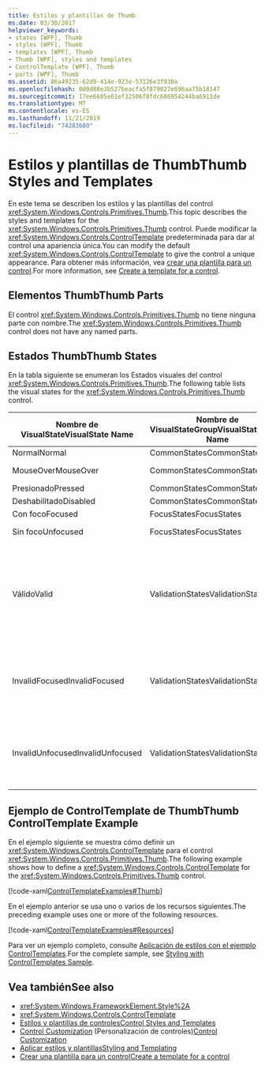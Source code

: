 ```yaml
---
title: Estilos y plantillas de Thumb
ms.date: 03/30/2017
helpviewer_keywords:
- states [WPF], Thumb
- styles [WPF], Thumb
- templates [WPF], Thumb
- Thumb [WPF], styles and templates
- ControlTemplate [WPF], Thumb
- parts [WPF], Thumb
ms.assetid: 86a49235-62d9-414e-923e-53126e3f930a
ms.openlocfilehash: 0d0d88e3b527beacfa5f879027e696aa75b18147
ms.sourcegitcommit: 17ee6605e01ef32506f8fdc686954244ba6911de
ms.translationtype: MT
ms.contentlocale: es-ES
ms.lasthandoff: 11/21/2019
ms.locfileid: "74283680"
---
```

# <a name="thumb-styles-and-templates"></a><span data-ttu-id="7cb47-102">Estilos y plantillas de Thumb</span><span class="sxs-lookup"><span data-stu-id="7cb47-102">Thumb Styles and Templates</span></span>

<span data-ttu-id="7cb47-103">En este tema se describen los estilos y las plantillas del control <xref:System.Windows.Controls.Primitives.Thumb>.</span><span class="sxs-lookup"><span data-stu-id="7cb47-103">This topic describes the styles and templates for the <xref:System.Windows.Controls.Primitives.Thumb> control.</span></span> <span data-ttu-id="7cb47-104">Puede modificar la <xref:System.Windows.Controls.ControlTemplate> predeterminada para dar al control una apariencia única.</span><span class="sxs-lookup"><span data-stu-id="7cb47-104">You can modify the default <xref:System.Windows.Controls.ControlTemplate> to give the control a unique appearance.</span></span> <span data-ttu-id="7cb47-105">Para obtener más información, vea [crear una plantilla para un control](../../../desktop-wpf/themes/how-to-create-apply-template.md).</span><span class="sxs-lookup"><span data-stu-id="7cb47-105">For more information, see [Create a template for a control](../../../desktop-wpf/themes/how-to-create-apply-template.md).</span></span>

## <a name="thumb-parts"></a><span data-ttu-id="7cb47-106">Elementos Thumb</span><span class="sxs-lookup"><span data-stu-id="7cb47-106">Thumb Parts</span></span>

<span data-ttu-id="7cb47-107">El control <xref:System.Windows.Controls.Primitives.Thumb> no tiene ninguna parte con nombre.</span><span class="sxs-lookup"><span data-stu-id="7cb47-107">The <xref:System.Windows.Controls.Primitives.Thumb> control does not have any named parts.</span></span>

## <a name="thumb-states"></a><span data-ttu-id="7cb47-108">Estados Thumb</span><span class="sxs-lookup"><span data-stu-id="7cb47-108">Thumb States</span></span>

<span data-ttu-id="7cb47-109">En la tabla siguiente se enumeran los Estados visuales del control <xref:System.Windows.Controls.Primitives.Thumb>.</span><span class="sxs-lookup"><span data-stu-id="7cb47-109">The following table lists the visual states for the <xref:System.Windows.Controls.Primitives.Thumb> control.</span></span>

|<span data-ttu-id="7cb47-110">Nombre de VisualState</span><span class="sxs-lookup"><span data-stu-id="7cb47-110">VisualState Name</span></span>|<span data-ttu-id="7cb47-111">Nombre de VisualStateGroup</span><span class="sxs-lookup"><span data-stu-id="7cb47-111">VisualStateGroup Name</span></span>|<span data-ttu-id="7cb47-112">Descripción</span><span class="sxs-lookup"><span data-stu-id="7cb47-112">Description</span></span>|
|-|-|-|
|<span data-ttu-id="7cb47-113">Normal</span><span class="sxs-lookup"><span data-stu-id="7cb47-113">Normal</span></span>|<span data-ttu-id="7cb47-114">CommonStates</span><span class="sxs-lookup"><span data-stu-id="7cb47-114">CommonStates</span></span>|<span data-ttu-id="7cb47-115">El estado predeterminado.</span><span class="sxs-lookup"><span data-stu-id="7cb47-115">The default state.</span></span>|
|<span data-ttu-id="7cb47-116">MouseOver</span><span class="sxs-lookup"><span data-stu-id="7cb47-116">MouseOver</span></span>|<span data-ttu-id="7cb47-117">CommonStates</span><span class="sxs-lookup"><span data-stu-id="7cb47-117">CommonStates</span></span>|<span data-ttu-id="7cb47-118">El puntero del mouse se coloca sobre el control.</span><span class="sxs-lookup"><span data-stu-id="7cb47-118">The mouse pointer is positioned over the control.</span></span>|
|<span data-ttu-id="7cb47-119">Presionado</span><span class="sxs-lookup"><span data-stu-id="7cb47-119">Pressed</span></span>|<span data-ttu-id="7cb47-120">CommonStates</span><span class="sxs-lookup"><span data-stu-id="7cb47-120">CommonStates</span></span>|<span data-ttu-id="7cb47-121">El control está presionado.</span><span class="sxs-lookup"><span data-stu-id="7cb47-121">The control is pressed.</span></span>|
|<span data-ttu-id="7cb47-122">Deshabilitado</span><span class="sxs-lookup"><span data-stu-id="7cb47-122">Disabled</span></span>|<span data-ttu-id="7cb47-123">CommonStates</span><span class="sxs-lookup"><span data-stu-id="7cb47-123">CommonStates</span></span>|<span data-ttu-id="7cb47-124">El control está deshabilitado.</span><span class="sxs-lookup"><span data-stu-id="7cb47-124">The control is disabled.</span></span>|
|<span data-ttu-id="7cb47-125">Con foco</span><span class="sxs-lookup"><span data-stu-id="7cb47-125">Focused</span></span>|<span data-ttu-id="7cb47-126">FocusStates</span><span class="sxs-lookup"><span data-stu-id="7cb47-126">FocusStates</span></span>|<span data-ttu-id="7cb47-127">El control tiene el foco.</span><span class="sxs-lookup"><span data-stu-id="7cb47-127">The control has focus.</span></span>|
|<span data-ttu-id="7cb47-128">Sin foco</span><span class="sxs-lookup"><span data-stu-id="7cb47-128">Unfocused</span></span>|<span data-ttu-id="7cb47-129">FocusStates</span><span class="sxs-lookup"><span data-stu-id="7cb47-129">FocusStates</span></span>|<span data-ttu-id="7cb47-130">El control no tiene el foco.</span><span class="sxs-lookup"><span data-stu-id="7cb47-130">The control does not have focus.</span></span>|
|<span data-ttu-id="7cb47-131">Válido</span><span class="sxs-lookup"><span data-stu-id="7cb47-131">Valid</span></span>|<span data-ttu-id="7cb47-132">ValidationStates</span><span class="sxs-lookup"><span data-stu-id="7cb47-132">ValidationStates</span></span>|<span data-ttu-id="7cb47-133">El control utiliza la clase <xref:System.Windows.Controls.Validation> y la propiedad adjunta <xref:System.Windows.Controls.Validation.HasError%2A?displayProperty=nameWithType> es `false`.</span><span class="sxs-lookup"><span data-stu-id="7cb47-133">The control uses the <xref:System.Windows.Controls.Validation> class and the <xref:System.Windows.Controls.Validation.HasError%2A?displayProperty=nameWithType> attached property is `false`.</span></span>|
|<span data-ttu-id="7cb47-134">InvalidFocused</span><span class="sxs-lookup"><span data-stu-id="7cb47-134">InvalidFocused</span></span>|<span data-ttu-id="7cb47-135">ValidationStates</span><span class="sxs-lookup"><span data-stu-id="7cb47-135">ValidationStates</span></span>|<span data-ttu-id="7cb47-136">La propiedad adjunta <xref:System.Windows.Controls.Validation.HasError%2A?displayProperty=nameWithType> es `true` tiene el foco.</span><span class="sxs-lookup"><span data-stu-id="7cb47-136">The <xref:System.Windows.Controls.Validation.HasError%2A?displayProperty=nameWithType> attached property is `true` has the control has focus.</span></span>|
|<span data-ttu-id="7cb47-137">InvalidUnfocused</span><span class="sxs-lookup"><span data-stu-id="7cb47-137">InvalidUnfocused</span></span>|<span data-ttu-id="7cb47-138">ValidationStates</span><span class="sxs-lookup"><span data-stu-id="7cb47-138">ValidationStates</span></span>|<span data-ttu-id="7cb47-139">La propiedad adjunta <xref:System.Windows.Controls.Validation.HasError%2A?displayProperty=nameWithType> es `true` tiene el control no tiene el foco.</span><span class="sxs-lookup"><span data-stu-id="7cb47-139">The <xref:System.Windows.Controls.Validation.HasError%2A?displayProperty=nameWithType> attached property is `true` has the control does not have focus.</span></span>|

## <a name="thumb-controltemplate-example"></a><span data-ttu-id="7cb47-140">Ejemplo de ControlTemplate de Thumb</span><span class="sxs-lookup"><span data-stu-id="7cb47-140">Thumb ControlTemplate Example</span></span>

<span data-ttu-id="7cb47-141">En el ejemplo siguiente se muestra cómo definir un <xref:System.Windows.Controls.ControlTemplate> para el control <xref:System.Windows.Controls.Primitives.Thumb>.</span><span class="sxs-lookup"><span data-stu-id="7cb47-141">The following example shows how to define a <xref:System.Windows.Controls.ControlTemplate> for the <xref:System.Windows.Controls.Primitives.Thumb> control.</span></span>

[!code-xaml[ControlTemplateExamples#Thumb](~/samples/snippets/csharp/VS_Snippets_Wpf/ControlTemplateExamples/CS/resources/slider.xaml#thumb)]

<span data-ttu-id="7cb47-142">En el ejemplo anterior se usa uno o varios de los recursos siguientes.</span><span class="sxs-lookup"><span data-stu-id="7cb47-142">The preceding example uses one or more of the following resources.</span></span>

[!code-xaml[ControlTemplateExamples#Resources](~/samples/snippets/csharp/VS_Snippets_Wpf/ControlTemplateExamples/CS/resources/shared.xaml#resources)]

<span data-ttu-id="7cb47-143">Para ver un ejemplo completo, consulte [Aplicación de estilos con el ejemplo ControlTemplates](https://github.com/Microsoft/WPF-Samples/tree/master/Styles%20&%20Templates/IntroToStylingAndTemplating).</span><span class="sxs-lookup"><span data-stu-id="7cb47-143">For the complete sample, see [Styling with ControlTemplates Sample](https://github.com/Microsoft/WPF-Samples/tree/master/Styles%20&%20Templates/IntroToStylingAndTemplating).</span></span>

## <a name="see-also"></a><span data-ttu-id="7cb47-144">Vea también</span><span class="sxs-lookup"><span data-stu-id="7cb47-144">See also</span></span>

- <xref:System.Windows.FrameworkElement.Style%2A>
- <xref:System.Windows.Controls.ControlTemplate>
- [<span data-ttu-id="7cb47-145">Estilos y plantillas de controles</span><span class="sxs-lookup"><span data-stu-id="7cb47-145">Control Styles and Templates</span></span>](control-styles-and-templates.md)
- <span data-ttu-id="7cb47-146">[Control Customization](control-customization.md) (Personalización de controles)</span><span class="sxs-lookup"><span data-stu-id="7cb47-146">[Control Customization](control-customization.md)</span></span>
- [<span data-ttu-id="7cb47-147">Aplicar estilos y plantillas</span><span class="sxs-lookup"><span data-stu-id="7cb47-147">Styling and Templating</span></span>](../../../desktop-wpf/fundamentals/styles-templates-overview.md)
- [<span data-ttu-id="7cb47-148">Crear una plantilla para un control</span><span class="sxs-lookup"><span data-stu-id="7cb47-148">Create a template for a control</span></span>](../../../desktop-wpf/themes/how-to-create-apply-template.md)
